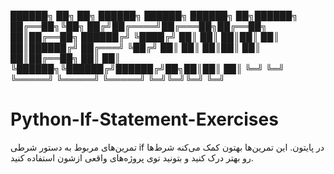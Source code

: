 ██████╗ ██╗   ██╗ ██████╗ ██████╗ ██████╗    ██╗██████╗ 
██╔══██╗╚██╗ ██╔╝██╔════╝██╔═══██╗██╔══██╗   ██║██╔══██╗
██████╔╝ ╚████╔╝ ██║     ██║   ██║██║  ██║   ██║██████╔╝
██╔═══╝   ╚██╔╝  ██║     ██║   ██║██║  ██║   ██║██╔══██╗
██║        ██║   ╚██████╗╚██████╔╝██████╔╝██╗██║██║  ██║
╚═╝        ╚═╝    ╚═════╝ ╚═════╝ ╚═════╝ ╚═╝╚═╝╚═╝  ╚═╝


# Python-If-Statement-Exercises
تمرین‌های مربوط به دستور شرطی if در پایتون. این تمرین‌ها بهتون کمک می‌کنه شرط‌ها رو بهتر درک کنید و بتونید توی پروژه‌های واقعی ازشون استفاده کنید.

